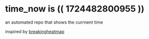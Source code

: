 # time_now is (( 1724482800955 ))

an automated repo that shows the currnent time

inspired by [breakingheatmap](https://github.com/breakingheatmap/breakingheatmap)
